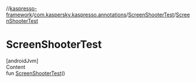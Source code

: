 //[kaspresso-framework](../../index.md)/[com.kaspersky.kaspresso.annotations](../index.md)/[ScreenShooterTest](index.md)/[ScreenShooterTest](-screen-shooter-test.md)



# ScreenShooterTest  
[androidJvm]  
Content  
fun [ScreenShooterTest](-screen-shooter-test.md)()  



